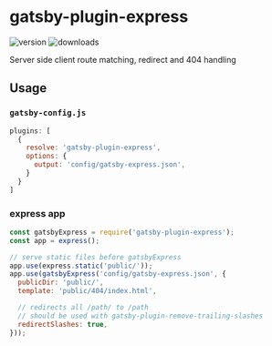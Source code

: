 # gatsby-plugin-express

![version](https://img.shields.io/npm/v/gatsby-plugin-express.svg)
![downloads](https://img.shields.io/npm/dt/gatsby-plugin-express.svg)

Server side client route matching, redirect and 404 handling

## Usage

### `gatsby-config.js`

```javascript
plugins: [
  {
    resolve: 'gatsby-plugin-express',
    options: {
      output: 'config/gatsby-express.json',
    }
  }
]
```

### express app

```javascript
const gatsbyExpress = require('gatsby-plugin-express');
const app = express();

// serve static files before gatsbyExpress
app.use(express.static('public/'));
app.use(gatsbyExpress('config/gatsby-express.json', {
  publicDir: 'public/',
  template: 'public/404/index.html',

  // redirects all /path/ to /path
  // should be used with gatsby-plugin-remove-trailing-slashes
  redirectSlashes: true,
}));
```
